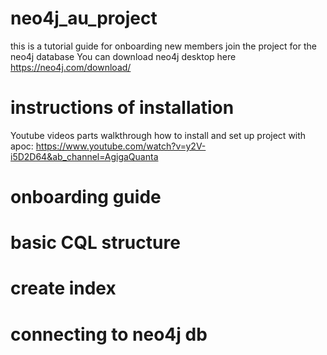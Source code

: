 # neo4j_au_project
this is a tutorial guide for onboarding new members join the project for the neo4j database
You can download neo4j desktop here https://neo4j.com/download/

# instructions of installation
Youtube videos parts walkthrough how to install and set up project with apoc: https://www.youtube.com/watch?v=y2V-i5D2D64&ab_channel=AgigaQuanta

# onboarding guide

# basic CQL structure

# create index

# connecting to neo4j db
